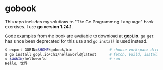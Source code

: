# gobook

This repo includes my solutions to "The Go Programming Language" book exercises. 
I use __go version 1.24.1__.  

[Code examples](https://github.com/adonovan/gopl.io/) from the book are available to download at __gopl.io__. `go get` has since been deprecated for this use and `go install` is used instead.  

```bash
$ export GOBIN=$HOME/gobook/bin                 # choose workspace directory
$ go install gopl.io/ch1/helloworld@latest      # fetch, build, install
$ $GOBIN/helloworld                             # run
Hello, 世界
```
